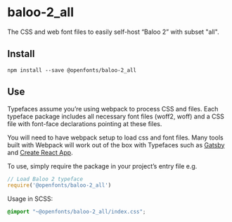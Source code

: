 
# baloo-2_all

The CSS and web font files to easily self-host “Baloo 2” with subset "all".

## Install

`npm install --save @openfonts/baloo-2_all`

## Use

Typefaces assume you’re using webpack to process CSS and files. Each typeface
package includes all necessary font files (woff2, woff) and a CSS file with
font-face declarations pointing at these files.

You will need to have webpack setup to load css and font files. Many tools built
with Webpack will work out of the box with Typefaces such as [Gatsby](https://github.com/gatsbyjs/gatsby)
and [Create React App](https://github.com/facebookincubator/create-react-app).

To use, simply require the package in your project’s entry file e.g.

```javascript
// Load Baloo 2 typeface
require('@openfonts/baloo-2_all')
```

Usage in SCSS:
```scss
@import "~@openfonts/baloo-2_all/index.css";
```
